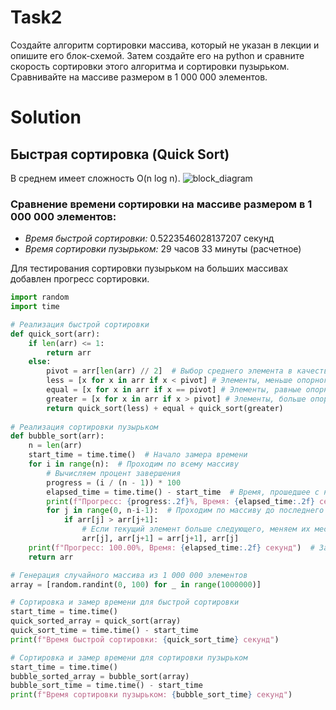 # Task2
Создайте алгоритм сортировки массива, который не указан в лекции и опишите его блок-схемой. 
Затем создайте его на python и сравните скорость сортировки этого алгоритма и сортировки пузырьком.
Сравнивайте на массиве размером в 1 000 000 элементов. 

# Solution
## Быстрая сортировка (Quick Sort)
В среднем имеет сложность O(n log n).
![block_diagram](https://github.com/user-attachments/assets/9e3ce3b3-e43e-49eb-b2cb-150a71b3fc1f)

### Сравнение времени сортировки на массиве размером в 1 000 000 элементов:
- *Время быстрой сортировки:* 0.5223546028137207 секунд
- *Время сортировки пузырьком:* 29 часов 33 минуты (расчетное)

Для тестирования сортировки пузырьком на больших массивах добавлен прогресс сортировки.
```python
import random
import time

# Реализация быстрой сортировки
def quick_sort(arr):
	if len(arr) <= 1:
		return arr
	else:
		pivot = arr[len(arr) // 2]  # Выбор среднего элемента в качестве опорного
		less = [x for x in arr if x < pivot] # Элементы, меньше опорного
		equal = [x for x in arr if x == pivot] # Элементы, равные опорному
		greater = [x for x in arr if x > pivot] # Элементы, больше опорного
		return quick_sort(less) + equal + quick_sort(greater)
		
# Реализация сортировки пузырьком
def bubble_sort(arr):
	n = len(arr)
	start_time = time.time()  # Начало замера времени
	for i in range(n):  # Проходим по всему массиву
		# Вычисляем процент завершения
		progress = (i / (n - 1)) * 100
		elapsed_time = time.time() - start_time  # Время, прошедшее с начала
		print(f"Прогресс: {progress:.2f}%, Время: {elapsed_time:.2f} секунд", end='\r')
		for j in range(0, n-i-1):  # Проходим по массиву до последнего неотсортированного элемента
			if arr[j] > arr[j+1]:
				# Если текущий элемент больше следующего, меняем их местами
				arr[j], arr[j+1] = arr[j+1], arr[j]
	print(f"Прогресс: 100.00%, Время: {elapsed_time:.2f} секунд")  # Завершаем вывод прогресса
	return arr

# Генерация случайного массива из 1 000 000 элементов
array = [random.randint(0, 100) for _ in range(1000000)]

# Сортировка и замер времени для быстрой сортировки
start_time = time.time()
quick_sorted_array = quick_sort(array)
quick_sort_time = time.time() - start_time
print(f"Время быстрой сортировки: {quick_sort_time} секунд")

# Сортировка и замер времени для сортировки пузырьком
start_time = time.time()
bubble_sorted_array = bubble_sort(array)
bubble_sort_time = time.time() - start_time
print(f"Время сортировки пузырьком: {bubble_sort_time} секунд")
```
